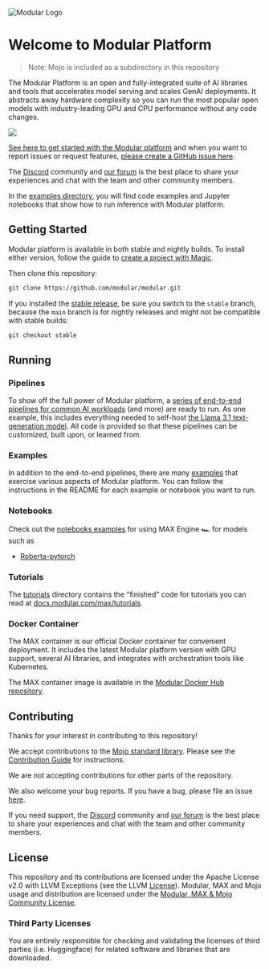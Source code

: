 ![Modular Logo](https://modular-assets.s3.amazonaws.com/images/GitHubBannerModular.png)

# Welcome to Modular Platform

> Note: Mojo is included as a subdirectory in this repository

The Modular Platform is an open and fully-integrated suite of AI libraries
and tools that accelerates model serving and scales GenAI deployments. It
abstracts away hardware complexity so you can run the most popular open
models with industry-leading GPU and CPU performance without any code changes.

![](https://docs.modular.com/images/modular-container-stack.png?20250513)

[See here to get started with the Modular platform](https://docs.modular.com/max/get-started)
and when you want to report issues or request features,
[please create a GitHub issue here](https://github.com/modular/modular/issues/new/choose).

The [Discord](https://discord.gg/modular) community and
[our forum](https://forum.modular.com/) is the best place to share
your experiences and chat with the team and other community members.

In the [examples directory](https://github.com/modular/modular/tree/main/examples),
you will find code examples and Jupyter notebooks that show how to run inference
with Modular platform.

## Getting Started

Modular platform is available in both stable and nightly builds. To install
either version, follow the guide to [create a project with
Magic](https://docs.modular.com/max/create-project).

Then clone this repository:

```bash
git clone https://github.com/modular/modular.git
```

If you installed the [stable
release](https://docs.modular.com/max/packages#stable-release), be sure you
switch to the `stable` branch, because the `main` branch is for nightly
releases and might not be compatible with stable builds:

```bash
git checkout stable
```

## Running

### Pipelines

To show off the full power of Modular platform, a
[series of end-to-end pipelines for common AI workloads](./src/max/pipelines/)
(and more) are ready to run. As one example, this includes everything needed to
self-host
[the Llama 3.1 text-generation model](./src/max/pipelines/architectures/llama3/).
All code is provided so that these pipelines can be customized, built upon, or
learned from.

### Examples

In addition to the end-to-end pipelines, there are many [examples](./examples/)
that exercise various aspects of Modular platform. You can follow the
instructions in the README for each example or notebook you want to run.

### Notebooks

Check out the [notebooks examples](./examples/notebooks/) for using MAX Engine
🏎️ for models such as

- [Roberta-pytorch](./examples/notebooks/roberta-python-pytorch.ipynb)

### Tutorials

The [tutorials](./tutorials/) directory contains the "finished" code for
tutorials you can read at
[docs.modular.com/max/tutorials](https://docs.modular.com/max/tutorials).

### Docker Container

The MAX container is our official Docker container for convenient deployment.
It includes the latest Modular platform version with GPU support, several AI
libraries, and integrates with orchestration tools like Kubernetes.

The MAX container image is available in the
[Modular Docker Hub repository](https://hub.docker.com/repository/docker/modular/max-nvidia-base/).

## Contributing

Thanks for your interest in contributing to this repository!

We accept contributions to the [Mojo standard library](./mojo).
Please see the [Contribution Guide](mojo/CONTRIBUTING.md) for instructions.

We are not accepting contributions for other parts of the repository.

We also welcome your bug reports.  If you have a bug, please file an issue
[here](https://github.com/modular/modular/issues/new/choose).

If you need support, the [Discord](https://discord.gg/modular)
community and [our forum](https://forum.modular.com/) is the best
place to share your experiences and chat with the team and other
community members.

## License

This repository and its contributions are licensed under the Apache License
v2.0 with LLVM Exceptions (see the LLVM [License](https://llvm.org/LICENSE.txt)).
Modular, MAX and Mojo usage and distribution are licensed under the
[Modular, MAX & Mojo Community License](https://www.modular.com/legal/max-mojo-license).

### Third Party Licenses

You are entirely responsible for checking and validating the licenses of
third parties (i.e. Huggingface) for related software and libraries that are downloaded.
